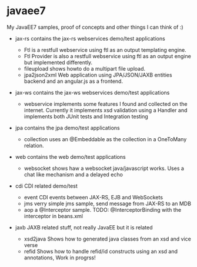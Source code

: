 javaee7
=======
My JavaEE7 samples, proof of concepts and other things I can think of :)

* jax-rs contains the jax-rs webservices demo/test applications
    * Ftl is a restfull webservice using ftl as an output templating engine.
    * Ftl Provider is also a restfull webservice using ftl as an output engine but implemented differently.
    * fileupload shows howto do a multipart file upload.
    * jpa2json2xml Web application using JPA/JSON/JAXB entities backend and an angular.js as a frontend. 

* jax-ws contains the jax-ws webservices demo/test applications
    * webservice implements some features I found and collected on the internet. Currently it implements 
xsd validation using a Handler and implements both JUnit tests and Integration testing

* jpa contains the jpa demo/test applications
    * collection uses an @Embeddable as the collection in a OneToMany relation.

* web contains the web demo/test applications
    * websocket shows haw a websocket java/javascript works. Uses a chat like mechanism and a delayed echo

* cdi CDI related demo/test
    * event CDI events between JAX-RS, EJB and WebSockets
    * jms verry simple jms sample, send message from JAX-RS to an MDB
    * aop a @Interceptor sample. TODO: @InterceptorBinding with the interceptor in beans.xml

* jaxb JAXB related stuff, not really JavaEE but it is related
    * xsd2java Shows how to generated java classes from an xsd and vice verse
    * refid Shows how to handle refid/id constructs using an xsd and annotations, Work in progrss!